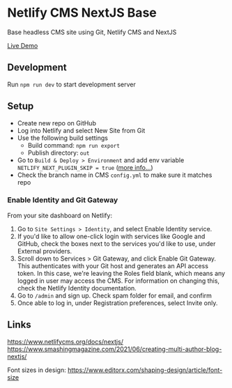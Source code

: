 # Netlify CMS NextJS Base

Base headless CMS site using Git, Netlify CMS and NextJS

[Live Demo](https://netlify-cms-next-base.netlify.app/)

## Development

Run `npm run dev` to start development server

## Setup

- Create new repo on GitHub
- Log into Netlify and select New Site from Git
- Use the following build settings
  - Build command: `npm run export`
  - Publish directory: `out`
- Go to `Build & Deploy > Environment` and add env variable `NETLIFY_NEXT_PLUGIN_SKIP = true` ([more info...](https://stackoverflow.com/questions/72724257/i-cannot-deploy-next-js-to-netlify-deploy-failed-because-of-a-mistake-in-netli))
- Check the branch name in CMS `config.yml` to make sure it matches repo

### Enable Identity and Git Gateway
From your site dashboard on Netlify:

1. Go to `Site Settings > Identity`, and select Enable Identity service.
1. If you'd like to allow one-click login with services like Google and GitHub, check the boxes next to the services you'd like to use, under External providers.
1. Scroll down to Services > Git Gateway, and click Enable Git Gateway. This authenticates with your Git host and generates an API access token. In this case, we're leaving the Roles field blank, which means any logged in user may access the CMS. For information on changing this, check the Netlify Identity documentation.
1. Go to `/admin` and sign up. Check spam folder for email, and confirm
1. Once able to log in, under Registration preferences, select Invite only.

## Links

https://www.netlifycms.org/docs/nextjs/
https://www.smashingmagazine.com/2021/06/creating-multi-author-blog-nextjs/

Font sizes in design: https://www.editorx.com/shaping-design/article/font-size